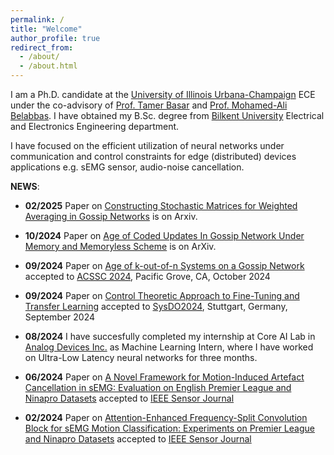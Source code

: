 ```yaml
---
permalink: /
title: "Welcome"
author_profile: true
redirect_from: 
  - /about/
  - /about.html
---
```




I am a Ph.D. candidate at the [University of Illinois Urbana-Champaign](https://illinois.edu/) ECE under the co-advisory of [Prof. Tamer Basar](http://tamerbasar.csl.illinois.edu/) and [Prof. Mohamed-Ali Belabbas](https://publish.illinois.edu/belabbas/). I have obtained my B.Sc. degree from [Bilkent University](https://ee.bilkent.edu.tr/en/) Electrical and Electronics Engineering department. 

I have focused on the efficient utilization of neural networks under communication and control constraints for edge (distributed) devices applications e.g. sEMG sensor, audio-noise cancellation.

**NEWS**:
* **02/2025** Paper on [Constructing Stochastic Matrices for Weighted Averaging in Gossip Networks](2025-02-27-contructing_matrices) is on Arxiv. 

* **10/2024** Paper on [Age of Coded Updates In Gossip Network Under Memory and Memoryless Scheme](https://erkan1863.github.io/publication/2024-10-29-age_of_coded) is on ArXiv.

* **09/2024** Paper on [Age of k-out-of-n Systems on a Gossip Network](https://erkan1863.github.io/publication/2024-02-18-age_k_n_TSS_on_gossip) accepted to [ACSSC 2024](https://www.asilomarsscconf.org/), Pacific Grove, CA, October 2024

* **09/2024** Paper on [Control Theoretic Approach to Fine-Tuning and Transfer Learning](https://erkan1863.github.io/publication/2024-04-17-TuningWithoutForgetting) accepted to [SysDO2024](https://www.sysdo2024.de/en/), Stuttgart, Germany, September 2024

* **08/2024** I have succesfully completed my internship at Core AI Lab in [Analog Devices Inc.](https://www.analog.com/en/index.html) as Machine Learning Intern, where I have worked on Ultra-Low Latency neural networks for three months.

* **06/2024** Paper on [A Novel Framework for Motion-Induced Artefact Cancellation in sEMG: Evaluation on English Premier League and Ninapro Datasets](https://ieeexplore.ieee.org/document/10542637) accepted to [IEEE Sensor Journal](https://ieeexplore.ieee.org/xpl/RecentIssue.jsp?punumber=7361)

* **02/2024** Paper on [Attention-Enhanced Frequency-Split Convolution Block for sEMG Motion Classification: Experiments on Premier League and Ninapro Datasets](https://ieeexplore.ieee.org/document/10375923) accepted to [IEEE Sensor Journal](https://ieeexplore.ieee.org/xpl/RecentIssue.jsp?punumber=7361)




